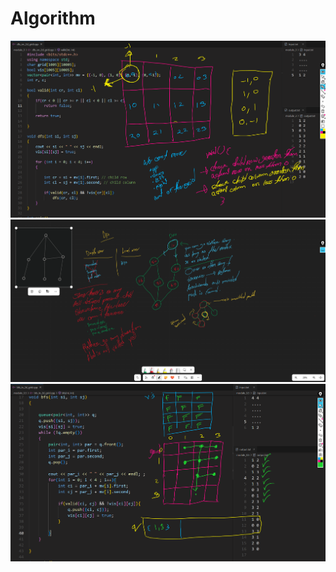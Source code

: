 # Algorithm 

<img src="https://github.com/Shakil-Ahmmed8882/phitron/blob/main/source/algorithm/modules/assets/grid_area_validity_check.png.png?raw=true">
<img src="https://github.com/Shakil-Ahmmed8882/phitron/blob/main/source/algorithm/modules/assets/dfs.png?raw=true">
<img src="https://github.com/Shakil-Ahmmed8882/phitron/blob/main/source/algorithm/modules/assets/bfs_in_2d_grid.png?raw=true">
